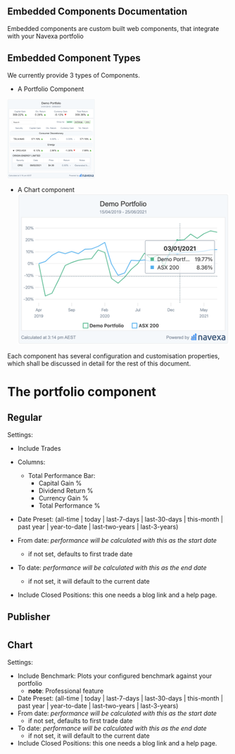 ## Embedded Components Documentation

Embedded components are custom built web components, that integrate with your Navexa portfolio 

## Embedded Component Types

We currently provide 3 types of Components.

* A Portfolio Component
<img src="/assets/images/portfolio-expanded.png" alt="drawing" width="200"/>
<!-- ![Portfolio](/assets/images/portfolio-expanded.png) -->

* A Chart component
![A Chart](/assets/images/chart-tooltip.png)

Each component has several configuration and customisation properties, which shall be discussed in detail for the rest of this document.


# The portfolio component
## Regular

Settings:
* Include Trades
* Columns:
    * Total Performance Bar:
        * Capital Gain %
        * Dividend Return %
        * Currency Gain %
        * Total Performance %

* Date Preset: (all-time | today | last-7-days | last-30-days | this-month | past year | year-to-date | last-two-years | last-3-years)
* From date: _performance will be calculated with this as the start date_
    * if not set, defaults to first trade date
* To date: _performance will be calculated with this as the end date_
    * if not set, it will default to the current date
* Include Closed Positions: this one needs a blog link and a help page.

## Publisher

# 

## Chart
Settings:
* Include Benchmark: Plots your configured benchmark against your portfolio
    * **note**: Professional feature
* Date Preset: (all-time | today | last-7-days | last-30-days | this-month | past year | year-to-date | last-two-years | last-3-years)
* From date: _performance will be calculated with this as the start date_
    * if not set, defaults to first trade date
* To date: _performance will be calculated with this as the end date_
    * if not set, it will default to the current date
* Include Closed Positions: this one needs a blog link and a help page.
